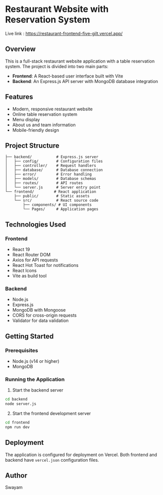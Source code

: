 # Restaurant Website with Reservation System
Live link : https://restaurant-frontend-five-gilt.vercel.app/
## Overview

This is a full-stack restaurant website application with a table reservation system. The project is divided into two main parts:

- **Frontend**: A React-based user interface built with Vite
- **Backend**: An Express.js API server with MongoDB database integration

## Features

- Modern, responsive restaurant website
- Online table reservation system
- Menu display
- About us and team information
- Mobile-friendly design

## Project Structure

```
├── backend/           # Express.js server
│   ├── config/        # Configuration files
│   ├── controller/    # Request handlers
│   ├── database/      # Database connection
│   ├── error/         # Error handling
│   ├── models/        # Database schemas
│   ├── routes/        # API routes
│   └── server.js      # Server entry point
└── frontend/         # React application
    ├── public/        # Static assets
    └── src/           # React source code
        ├── components/ # UI components
        └── Pages/     # Application pages
```

## Technologies Used

### Frontend
- React 19
- React Router DOM
- Axios for API requests
- React Hot Toast for notifications
- React Icons
- Vite as build tool

### Backend
- Node.js
- Express.js
- MongoDB with Mongoose
- CORS for cross-origin requests
- Validator for data validation

## Getting Started

### Prerequisites

- Node.js (v14 or higher)
- MongoDB


### Running the Application

1. Start the backend server

```bash
cd backend
node server.js
```

2. Start the frontend development server

```bash
cd frontend
npm run dev
```



## Deployment

The application is configured for deployment on Vercel. Both frontend and backend have `vercel.json` configuration files.



## Author

Swayam
